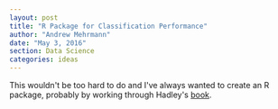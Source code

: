 ```yaml
---
layout: post
title: "R Package for Classification Performance"
author: "Andrew Mehrmann"
date: "May 3, 2016"
section: Data Science
categories: ideas
---
```



This wouldn't be too hard to do and I've always wanted to create an R package, probably by working through Hadley's [book](http://r-pkgs.had.co.nz/).